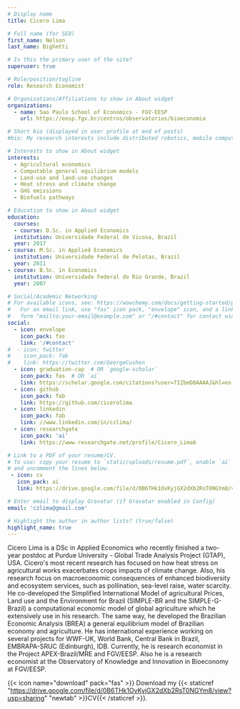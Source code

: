 ```yaml
---
# Display name
title: Cicero Lima

# Full name (for SEO)
first_name: Nelson
last_name: Bighetti

# Is this the primary user of the site?
superuser: true

# Role/position/tagline
role: Research Economist

# Organizations/Affiliations to show in About widget
organizations:
  - name: Sao Paulo School of Economics - FGV-EESP
    url: https://eesp.fgv.br/centros/observatorios/bioeconomia

# Short bio (displayed in user profile at end of posts)
#bio: My research interests include distributed robotics, mobile computing and programmable matter.

# Interests to show in About widget
interests:
  - Agricultural economics
  - Computable general equilibrium models
  - Land-use and land-use changes
  - Heat stress and climate change
  - GHG emissions
  - Biofuels pathways

# Education to show in About widget
education:
  courses:
  - course: D.Sc. in Applied Economics
  institution: Universidade Federal de Vicosa, Brazil
  year: 2017
- course: M.Sc. in Applied Economics  
  institution: Universidade Federal de Pelotas, Brazil
  year: 2011
- course: B.Sc. in Economics
  institution: Universidade Federal do Rio Grande, Brazil
  year: 2007

# Social/Academic Networking
# For available icons, see: https://wowchemy.com/docs/getting-started/page-builder/#icons
#   For an email link, use "fas" icon pack, "envelope" icon, and a link in the
#   form "mailto:your-email@example.com" or "/#contact" for contact widget.
social:
  - icon: envelope
    icon_pack: fas
    link: '/#contact'
#  - icon: twitter
#    icon_pack: fab
#    link: https://twitter.com/GeorgeCushen
  - icon: graduation-cap  # OR `google-scholar`
    icon_pack: fas  # OR `ai`
    link: https://scholar.google.com/citations?user=TIZbeD8AAAAJ&hl=en
  - icon: github
    icon_pack: fab
    link: https://github.com/cicerolima
  - icon: linkedin
    icon_pack: fab
    link: //www.linkedin.com/in/czlima/
  - icon: researchgate
    icon_pack: 'ai'
    link: https://www.researchgate.net/profile/Cicero_Lima6

# Link to a PDF of your resume/CV.
# To use: copy your resume to `static/uploads/resume.pdf`, enable `ai` icons in `params.toml`,
# and uncomment the lines below.
 - icon: cv
   icon_pack: ai
   link: https://drive.google.com/file/d/0B6THk1OvKyjGX2dXb2RsT0NGYm8/view?usp=sharing

# Enter email to display Gravatar (if Gravatar enabled in Config)
email: 'czlima@gmail.com'

# Highlight the author in author lists? (true/false)
highlight_name: true
---
```


Cicero Lima is a DSc in Applied Economics who recently finished a two-year postdoc at Purdue University - Global Trade Analysis Project (GTAP), USA. Cicero's most recent research has focused on how heat stress on agricultural works exacerbates crops impacts of climate change. Also, his research focus on macroeconomic consequences of enhanced biodiversity and ecosystem services, such as pollination, sea-level raise, water scarcity. He co-developed the Simplified International Model of agricultural Prices, Land use and the Environment for Brazil (SIMPLE-BR and the SIMPLE-G-Brazil) a computational economic model of global agriculture which he extensively use in his research. The same way, he developed the Brazilian Economic Analysis (BREA) a general equilibrium model of Brazilian economy and agriculture. He has international experience working on several projects for WWF-UK, World Bank, Central Bank in Brazil, EMBRAPA-SRUC (Edinburgh), IDB. Currently, he is research economist in the Project APEX-Brazil/MRE and FGV/EESP. Also he is a research economist at the Observatory of Knowledge and Innovation in Bioeconomy at FGV/EESP.

{{< icon name="download" pack="fas" >}} Download my {{< staticref "https://drive.google.com/file/d/0B6THk1OvKyjGX2dXb2RsT0NGYm8/view?usp=sharing" "newtab" >}}CV{{< /staticref >}}.
